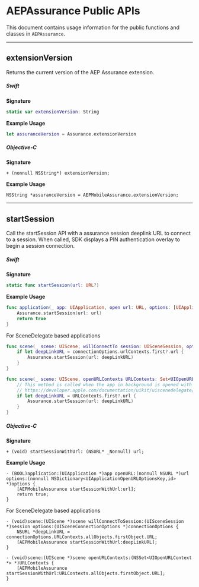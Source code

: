 # AEPAssurance Public APIs

This document contains usage information for the public functions and classes in `AEPAssurance`.

---

## extensionVersion

Returns the current version of the AEP Assurance extension.

##### Swift

**Signature**
```swift
static var extensionVersion: String
```

**Example Usage**
```swift
let assuranceVersion = Assurance.extensionVersion
```

##### Objective-C

**Signature**
```objc
+ (nonnull NSString*) extensionVersion;
```

**Example Usage**
```objc
NSString *assuranceVersion = AEPMobileAssurance.extensionVersion;
```

---

## startSession

Call the startSession API with a assurance session deeplink URL to connect to a session. When called, SDK displays a PIN authentication overlay to begin a session connection.


##### Swift

**Signature**
```swift
static func startSession(url: URL?)
```

**Example Usage**
```swift
func application(_ app: UIApplication, open url: URL, options: [UIApplication.OpenURLOptionsKey: Any] = [:]) -> Bool {
    Assurance.startSession(url: url)
    return true
}
```

For SceneDelegate based applications

```swift
func scene(_ scene: UIScene, willConnectTo session: UISceneSession, options connectionOptions: UIScene.ConnectionOptions) {
    if let deepLinkURL = connectionOptions.urlContexts.first?.url {
        Assurance.startSession(url: deepLinkURL)
    }
}

func scene(_ scene: UIScene, openURLContexts URLContexts: Set<UIOpenURLContext>) {
    // This method is called when the app in background is opened with a deep link.
    // https://developer.apple.com/documentation/uikit/uiscenedelegate/3238059-scene
    if let deepLinkURL = URLContexts.first?.url {
        Assurance.startSession(url: deepLinkURL)
    }
}
```

##### Objective-C

**Signature**
```objc
+ (void) startSessionWithUrl: (NSURL* _Nonnull) url;
```

**Example Usage**
```objc
- (BOOL)application:(UIApplication *)app openURL:(nonnull NSURL *)url options:(nonnull NSDictionary<UIApplicationOpenURLOptionsKey,id> *)options {
    [AEPMobileAssurance startSessionWithUrl:url];
    return true;
}
```

For SceneDelegate based applications

```objc
- (void)scene:(UIScene *)scene willConnectToSession:(UISceneSession *)session options:(UISceneConnectionOptions *)connectionOptions {
    NSURL *deepLinkURL = connectionOptions.URLContexts.allObjects.firstObject.URL;
    [AEPMobileAssurance startSessionWithUrl:deepLinkURL];
}

- (void)scene:(UIScene *)scene openURLContexts:(NSSet<UIOpenURLContext *> *)URLContexts {
    [AEPMobileAssurance startSessionWithUrl:URLContexts.allObjects.firstObject.URL];
}
```
